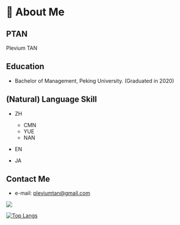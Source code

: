 # 👋 About Me
## PTAN 
Plevium TAN

## Education
* Bachelor of Management, Peking University. (Graduated in 2020)

## (Natural) Language Skill 
* ZH
  * CMN
  * YUE
  * NAN

* EN
* JA

## Contact Me
* e-mail: pleviumtan@gmail.com

[![](https://github-readme-stats.vercel.app/api?bg_color=151515&text_color=9f9f9f&icon_color=79ff97&title_color=fff&username=yiruka114514&show_icons=true&count_private=true)](https://github-readme-stats.vercel.app/api?bg_color=151515&text_color=9f9f9f&icon_color=79ff97&title_color=fff&username=yiruka114514&show_icons=true&count_private=true)  

[![Top Langs](https://github-readme-stats.vercel.app/api/top-langs/?username=yiruka114514&layout=compact&hide=html,css)](https://github-readme-stats.vercel.app/api/top-langs/?username=yiruka114514&layout=compact&hide=html,css)
